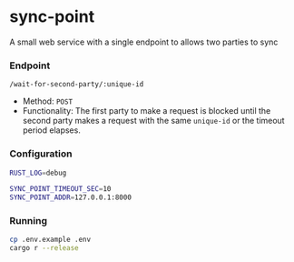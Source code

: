 # sync-point
A small web service with a single endpoint to allows two parties to sync

### Endpoint
`/wait-for-second-party/:unique-id`
- Method: `POST`
- Functionality: The first party to make a request is blocked until the second party makes a request with the same `unique-id` or the timeout period elapses.

### Configuration
```sh
RUST_LOG=debug

SYNC_POINT_TIMEOUT_SEC=10
SYNC_POINT_ADDR=127.0.0.1:8000
```

### Running
```sh
cp .env.example .env
cargo r --release
```


